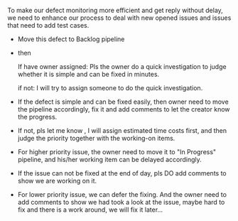 To make our defect monitoring more efficient and get reply without delay, we need to enhance our process to deal with new opened issues and issues that need to add test cases.
    

* Move this defect to Backlog pipeline


* then

    If have owner assigned:  Pls the owner do a quick investigation to judge whether it is simple and can be fixed in minutes.
    
    if not: I will try to assign someone to do the quick investigation. 
 

* If the defect is simple and can be fixed easily, then owner need to move the pipeline accordingly, fix it and add comments to let the creator know the progress.


* If not, pls let me know , I will assign estimated time costs first, and then judge the priority together with the working-on items. 


* For higher priority issue, the owner need to move it to "In Progress" pipeline, and his/her working item can be delayed accordingly. 

* If the issue can not be fixed at the end of day, pls DO add comments to show we are working on it.
 

* For lower priority issue, we can defer the fixing. And the owner need to add comments to show we had took a look at the issue, maybe hard to fix and there is a work around, we will fix it later...
